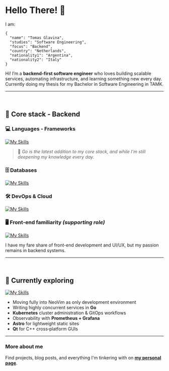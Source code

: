 # Hello There! 👋

I am:
```
{
  "name": "Tomas Glavina",
  "studies": "Software Engineering",
  "focus": "Backend",
  "country": "Netherlands",
  "nationality1": "Argentina",
  "nationality2": "Italy"
}
```
Hi! I’m a **backend‑first software engineer** who loves building scalable services, automating infrastructure, and learning something new every day. Currently doing my thesis for my Bachelor in Software Engineering in TAMK.

---
<br>

## 🚀 Core stack - Backend

### 💻 Languages - Frameworks
[![My Skills](https://skillicons.dev/icons?i=go,spring,django,nodejs,c,cpp)](https://skillicons.dev)

> 📝 *Go is the latest addition to my core stack, and while I'm still deepening my knowledge every day.*

### 🗄️ Databases
[![My Skills](https://skillicons.dev/icons?i=postgres,mongodb,mysql,dynamodb)](https://skillicons.dev)

### 🛠️ DevOps & Cloud
[![My Skills](https://skillicons.dev/icons?i=docker,linux,bash,aws,github,gitlab,git,terraform)](https://skillicons.dev)

### 🖥️ Front‑end familiarity *(supporting role)*

[![My Skills](https://skillicons.dev/icons?i=htmx,vite,react,vue,tailwind,css,html,js)](https://skillicons.dev)

I have my fare share of front-end development and UI/UX, but my passion remains in backend systems.

---
<br>

## 🌱 Currently exploring

[![My Skills](https://skillicons.dev/icons?i=neovim,go,kubernetes,prometheus,astro,qt&perline=4)](https://skillicons.dev)

- Moving fully into NeoVim as only development environment
- Writing highly concurrent services in **Go**
- **Kubernetes** cluster administration & GitOps workflows
- Observability with **Prometheus + Grafana**
- **Astro** for lightweight static sites
- **Qt** for C++ cross‑platform GUIs

---

### More about me

Find projects, blog posts, and everything I'm tinkering with on [**my personal page**](https://tomasglavina.github.io).
